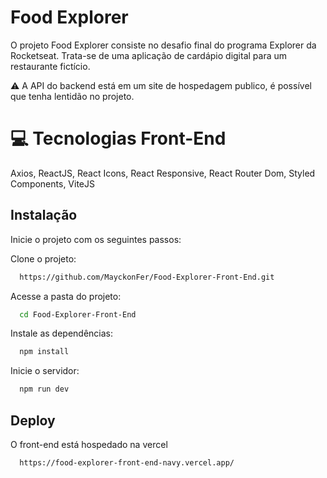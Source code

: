    # Food Explorer

O projeto Food Explorer consiste no desafio final do programa Explorer da Rocketseat. Trata-se de uma aplicação de cardápio digital para um restaurante fictício.

⚠️ A API do backend está em um site de hospedagem publico, é possível que tenha lentidão no projeto.

# 💻 Tecnologias Front-End

Axios,
ReactJS,
React Icons,
React Responsive,
React Router Dom,
Styled Components,
ViteJS

## Instalação

Inicie o projeto com os seguintes passos:

Clone o projeto:

```bash
  https://github.com/MayckonFer/Food-Explorer-Front-End.git
```

Acesse a pasta do projeto:

```bash
  cd Food-Explorer-Front-End
```

Instale as dependências:

```bash
  npm install
```

Inicie o servidor:

```bash
  npm run dev
```

## Deploy

O front-end está hospedado na vercel

```bash
  https://food-explorer-front-end-navy.vercel.app/
```
